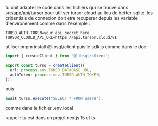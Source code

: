 tu doit adapter le code dans les fichiers qui se trouve dans 
src/app/api/tursor
 pour utiliser tursor cloud au lieu de better-sqlite.
les cridentials de connexion doit etre recuperer depuis les variable d'environement comme dans l'exemple :
```shell 
TURSO_AUTH_TOKEN=your_api_secret_here
TURSOR_CLOULD_API_URL=https://api.tursor.cloud/v1
```
utiliser 
pnpm install @libsql/client
puis le sdk js comme dans le doc :
 
```ts
import { createClient } from "@libsql/client";

export const turso = createClient({
  url: process.env.TURSO_DATABASE_URL,
  authToken: process.env.TURSO_AUTH_TOKEN,
});

```

puis

```ts
await turso.execute("SELECT * FROM users");
```

comme dans le fichier  .env.local

rappel :
tu est dans un projet nextjs 15 et ts